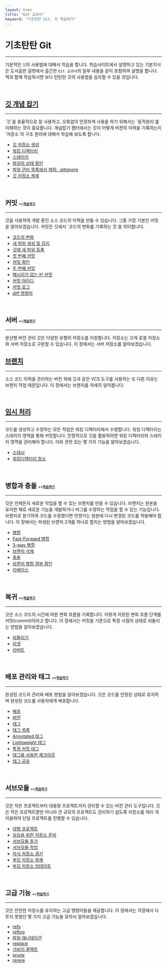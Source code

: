 ```yaml
---
layout: home
title: "Git 교과서"
keyword: "기초탄탄 Git, 깃 학습하기"
---
```


# 기초탄탄 Git
<hr>

기본적인 `깃`의 사용법에 대해서 학습을 합니다. 학습사이트에서 설명하고 있는 기본지식은 도서출판 길벗에서 출간한 `Git 교과서`의 일부 내용을 같이 포함하여 설명을 합니다. 책과 함께 학습하시면 보다 탄탄한 깃의 사용법을 습득할 수 있을 것입니다.  

<br>

<h2><a href="concept">깃 개념 잡기</a></h2>
<hr>
`깃`을 효율적으로 잘 사용하고, 오류없이 안정하게 사용을 하기 위해서는 `동작원리`를 이해하는 것이 중요합니다.  
개념잡기 챕터에서는 깃이 어떻게 버젼의 이력을 기록하는지 `저장소`의 구조 원리에 대해서 학습해 보도록 합니다.  

* [깃 저장소 생성](concept/init)
* [워킹 디렉터리](concept/working)
* [스테이지](concept/stage)
* [파일의 상태 확인](concept/status)
* [파일 관리 목록에서 제외: .gitignore](concept/gitignore)
* [깃 저장소 복제](concept/clone)

<br>

<h2>커밋
    <small style="font-size: 0.5em;">>><a href="/commit">학습하기</a></small>
</h2>
<hr>
깃을 사용하여 개발 중인 소스 코드의 이력을 만들 수 있습니다. 그중 가장 기본인 커밋을 알아보겠습니다. 커밋은 깃에서 `코드의 변화를 기록하는 것`을 의미합니다.

* [코드의 변화](/commit/history)
* [새 파일 생성 및 감지](/commit/04.2)
* [깃에 새 파일 등록](/commit/04.3)
* [첫 번째 커밋](/commit/04.4)
* [커밋 확인](/commit/04.5)
* [두 번째 커밋](/commit/04.6)
* [메시지가 없는 빈 커밋](/commit/04.7)
* [커밋 아이디](/commit/04.8)
* [커밋 로그](/commit/04.9)
* [diff 명령어](/commit/04.10)

<br>

<h2>서버
    <small style="font-size: 0.5em;">>><a href="/server">학습하기</a></small>
</h2>
<hr>
분산형 버전 관리 깃은 다양한 유형의 저장소를 지원합니다. 저장소는 크게 로컬 저장소와 서버 저장소로 구분할 수 있습니다. 이 장에서는 서버 저장소를 알아보겠습니다. 


<br>


## [브랜치](/branch)
---
소스 코드 이력을 관리하는 버전 외에 깃과 같은 VCS 도구를 사용하는 또 다른 이유는 브랜치 작업 때문입니다. 이 장에서는 브랜치를 자세히 알아봅니다. 


<br>

## [임시 처리](temporarily)
---
코드를 생성하고 수정하는 모든 작업은 워킹 디렉터리에서 수행합니다. 워킹 디렉터리는 스테이지 영역을 통해 커밋합니다. 안정적으로 깃을 활용하려면 워킹 디렉터리와 스테이지 영역을 관리해야 합니다. 이와 관련 있는 몇 가지 기능을 알아보겠습니다. 

* [스태시](temporarily/stash)
* [워킹디렉터리 청소](temporarily/clean) 

<br>

<h2>병합과 충돌
    <small style="font-size: 0.5em;">>><a href="merge">학습하기</a></small>
</h2>
<hr>
깃은 언제든지 새로운 작업을 할 수 있는 브랜치를 만들 수 있습니다. 브랜치는 원본을 유지한 채로 새로운 기능을 개발하거나 버그를 수정하는 작업을 할 수 있는 기능입니다. 브랜치로 분기하여 코드를 수정했다면 언젠가는 원본에 다시 변경된 코드를 적용해야 합니다. 이 장에서는 파생된 브랜치 2개를 하나로 합치는 방법을 알아보겠습니다. 

* [병합](merge/08.1)
* [Fast-Forward 병합](merge/08.2)
* [3-way 병합](merge/08.3)
* [브랜치 삭제](merge/08.4) 
* [충돌](merge/08.5) 
* [브랜치 병합 여부 확인](merge/08.6) 
* [리베이스](merge/rebase) 

<br>

<h2>복귀
    <small style="font-size: 0.5em;">>><a href="09">학습하기</a></small>
</h2>
<hr>
깃은 소스 코드의 시간에 따른 변화 흐름을 기록합니다. 이렇게 저장된 변화 흐름 단계를 커밋(commit)이라고 합니다. 이 장에서는 커밋을 기준으로 특정 시점의 상태로 되돌리는 방법을 알아보겠습니다. 

* [되돌리기](09/09.1) 
* [리셋](09/resert) 
* [리버트](09/revert)

<br>

<h2>배포 관리와 태그
    <small style="font-size: 0.5em;">>><a href="tag">학습하기</a></small>
</h2>
<hr>
완성된 코드의 관리와 배포 방법을 알아보겠습니다. 깃은 코드를 안정된 상태로 유지하며 완성된 코드를 사용자에게 배포합니다. 

* [배포](tag/10.1)
* [버전](tag/10.2)
* [태그](tag/10.3)
* [태그 목록](tag/10.4)
* [Annotated 태그](tag/10.5) 
* [Lightweight 태그](tag/10.6) 
* [특정 커밋 태그](tag/10.7)
* [태그를 사용한 체크아웃](tag/10.8) 
* [태그 공유](tag/10.9) 

<br>

<h2>서브모듈
    <small style="font-size: 0.5em;">>><a href="11">학습하기</a></small>
</h2>
<hr>
깃은 작은 프로젝트부터 대용량 프로젝트까지 관리할 수 있는 버전 관리 도구입니다. 깃은 작은 프로젝트뿐만 아니라 큰 규모의 프로젝트도 관리하기 쉽도록 저장소를 여러 개 이용하여 단일 프로젝트를 진행할 수 있습니다. 

* [대형 프로젝트](submodule/11.1)
* [실습을 위한 저장소 준비](submodule/11.2)
* [서브모듈 추가](submodule/11.3)
* [서브모듈 작업](submodule/11.4)
* [자식 저장소 갱신](submodule/11.5) 
* [부모 저장소 복제](submodule/11.6) 
* [부모 저장소 업데이트](submodule/11.7) 

<br>

<h2>고급 기능
    <small style="font-size: 0.5em;">>><a href="12">학습하기</a></small>
</h2>
<hr>
깃은 안전한 저장소를 유지하는 고급 명령어들을 제공합니다. 이 장에서는 각장에서 다루지 못했던 몇 가지 고급 기능을 모아서 알아보겠습니다. 

* [refs](12/refs)
* [reflog](12/reflog)
* [파일 애너테이션](12/blame)
* [replace](12/replace)
* [가비지 콜렉트](12/gc)
* [prune](12/prune)
* [rerere](12/rerere)

<br><br>